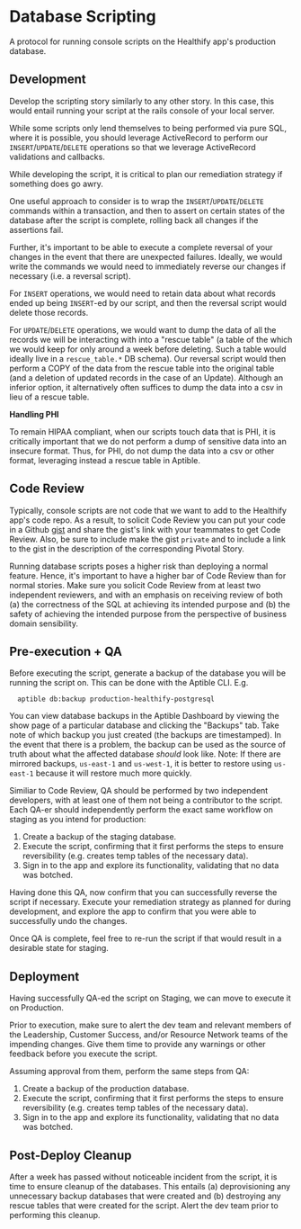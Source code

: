 Database Scripting
==============

A protocol for running console scripts on the Healthify app's production database.

Development
-----------

Develop the scripting story similarly to any other story. In this case, this would
entail running your script at the rails console of your local server.

While some scripts only lend themselves to being performed via pure SQL, where it
is possible, you should leverage ActiveRecord to perform our `INSERT`/`UPDATE`/`DELETE`
operations so that we leverage ActiveRecord validations and callbacks.

While developing the script, it is critical to plan our remediation strategy if
something does go awry.

One useful approach to consider is to wrap the `INSERT`/`UPDATE`/`DELETE` commands within
a transaction, and then to assert on certain states of the database after the script
is complete, rolling back all changes if the assertions fail.

Further, it's important to be able to execute a complete reversal of your changes
in the event that there are unexpected failures. Ideally, we would write the commands
we would need to immediately reverse our changes if necessary (i.e. a reversal script).

For `INSERT` operations, we would need to retain data about what records ended up
being `INSERT`-ed by our script, and then the reversal script would delete those
records.

For `UPDATE`/`DELETE` operations, we would want to dump the data of all the records
we will be interacting with into a "rescue table" (a table of the which we would keep
for only around a week before deleting. Such a table would ideally live in a
`rescue_table.*` DB schema). Our reversal script would then perform a COPY of the data
from the rescue table into the original table (and a deletion of updated records in the
case of an Update). Although an inferior option, it alternatively often suffices to dump
the data into a csv in lieu of a rescue table.

**Handling PHI**

To remain HIPAA compliant, when our scripts touch data that is PHI, it is critically
important that we do not perform a dump of sensitive data into an insecure format.
Thus, for PHI, do not dump the data into a csv or other format, leveraging instead
a rescue table in Aptible.

Code Review
-----------

Typically, console scripts are not code that we want to add to the Healthify app's
code repo. As a result, to solicit Code Review you can put your code in a Github
[gist](https://help.github.com/articles/about-gists/) and share the gist's link
with your teammates to get Code Review. Also, be sure to include make the gist `private`
and to include a link to the gist in the description of the corresponding Pivotal Story.

Running database scripts poses a higher risk than deploying a normal feature. Hence,
it's important to have a higher bar of Code Review than for normal stories. Make sure
you solicit Code Review from at least two independent reviewers, and with an emphasis
on receiving review of both (a) the correctness of the SQL at achieving its intended
purpose and (b) the safety of achieving the intended purpose from the perspective of
business domain sensibility.

Pre-execution + QA
-------------------

Before executing the script, generate a backup of the database you will be running the script
on. This can be done with the Aptible CLI. E.g.

```
  aptible db:backup production-healthify-postgresql
```

You can view database backups in the Aptible Dashboard by viewing the show page of
a particular database and clicking the "Backups" tab. Take note of which backup
you just created (the backups are timestamped). In the event that there is a problem,
the backup can be used as the source of truth about what the affected database *should*
look like. Note: If there are mirrored backups, `us-east-1` and `us-west-1`, it is
better to restore using `us-east-1` because it will restore much more quickly.

Similiar to Code Review, QA should be performed by two independent developers, with
at least one of them not being a contributor to the script. Each QA-er should
independently perform the exact same workflow on staging as you intend for production:

1) Create a backup of the staging database.
2) Execute the script, confirming that it first performs the steps to ensure
  reversibility (e.g. creates temp tables of the necessary data).
3) Sign in to the app and explore its functionality, validating that no data was botched.

Having done this QA, now confirm that you can successfully reverse the script if
necessary. Execute your remediation strategy as planned for during development, and explore
the app to confirm that you were able to successfully undo the changes.

Once QA is complete, feel free to re-run the script if that would result in a desirable state for
staging.

Deployment
----------

Having successfully QA-ed the script on Staging, we can move to execute it on Production.

Prior to execution, make sure to alert the dev team and relevant members of the Leadership,
Customer Success, and/or Resource Network teams of the impending changes. Give them time
to provide any warnings or other feedback before you execute the script.

Assuming approval from them, perform the same steps from QA:
1) Create a backup of the production database.
2) Execute the script, confirming that it first performs the steps to ensure
  reversibility (e.g. creates temp tables of the necessary data).
3) Sign in to the app and explore its functionality, validating that no data was botched.


Post-Deploy Cleanup
-------------------

After a week has passed without noticeable incident from the script, it is time to
ensure cleanup of the databases. This entails (a) deprovisioning any unnecessary backup
databases that were created and (b) destroying any rescue tables that were created for
the script. Alert the dev team prior to performing this cleanup.
